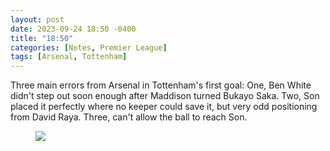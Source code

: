 ```yaml
---
layout: post
date: 2023-09-24 18:50 -0400
title: "18:50"
categories: [Notes, Premier League]
tags: [Arsenal, Tottenham]
---
```


Three main errors from Arsenal in Tottenham's first goal: One, Ben White didn't step out soon enough after Maddison turned Bukayo Saka. Two, Son placed it perfectly where no keeper could save it, but very odd positioning from David Raya. Three, can't allow the ball to reach Son.

<figure>
    <img src="https://i.imgur.com/09LGAka.jpg">
</figure>



